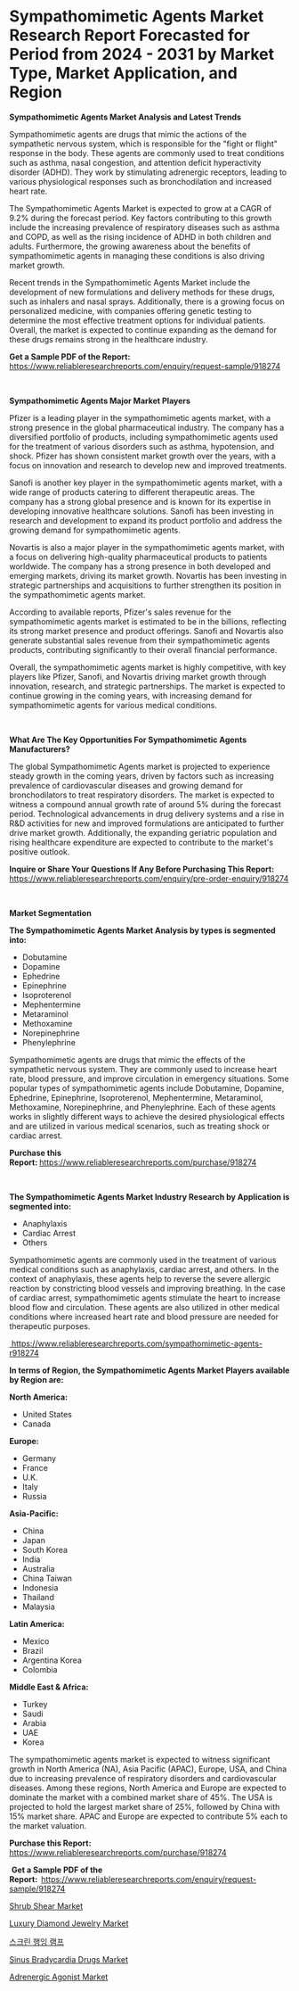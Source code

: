 <p><h1>Sympathomimetic Agents Market Research Report Forecasted for Period from 2024 -  2031 by Market Type, Market Application, and Region</h1></p><p><strong>Sympathomimetic Agents Market Analysis and Latest Trends</strong></p>
<p><p>Sympathomimetic agents are drugs that mimic the actions of the sympathetic nervous system, which is responsible for the "fight or flight" response in the body. These agents are commonly used to treat conditions such as asthma, nasal congestion, and attention deficit hyperactivity disorder (ADHD). They work by stimulating adrenergic receptors, leading to various physiological responses such as bronchodilation and increased heart rate.</p><p>The Sympathomimetic Agents Market is expected to grow at a CAGR of 9.2% during the forecast period. Key factors contributing to this growth include the increasing prevalence of respiratory diseases such as asthma and COPD, as well as the rising incidence of ADHD in both children and adults. Furthermore, the growing awareness about the benefits of sympathomimetic agents in managing these conditions is also driving market growth.</p><p>Recent trends in the Sympathomimetic Agents Market include the development of new formulations and delivery methods for these drugs, such as inhalers and nasal sprays. Additionally, there is a growing focus on personalized medicine, with companies offering genetic testing to determine the most effective treatment options for individual patients. Overall, the market is expected to continue expanding as the demand for these drugs remains strong in the healthcare industry.</p></p>
<p><strong>Get a Sample PDF of the Report:&nbsp;</strong> <a href="https://www.reliableresearchreports.com/enquiry/request-sample/918274">https://www.reliableresearchreports.com/enquiry/request-sample/918274</a></p>
<p>&nbsp;</p>
<p><strong>Sympathomimetic Agents Major Market Players</strong></p>
<p><p>Pfizer is a leading player in the sympathomimetic agents market, with a strong presence in the global pharmaceutical industry. The company has a diversified portfolio of products, including sympathomimetic agents used for the treatment of various disorders such as asthma, hypotension, and shock. Pfizer has shown consistent market growth over the years, with a focus on innovation and research to develop new and improved treatments.</p><p>Sanofi is another key player in the sympathomimetic agents market, with a wide range of products catering to different therapeutic areas. The company has a strong global presence and is known for its expertise in developing innovative healthcare solutions. Sanofi has been investing in research and development to expand its product portfolio and address the growing demand for sympathomimetic agents.</p><p>Novartis is also a major player in the sympathomimetic agents market, with a focus on delivering high-quality pharmaceutical products to patients worldwide. The company has a strong presence in both developed and emerging markets, driving its market growth. Novartis has been investing in strategic partnerships and acquisitions to further strengthen its position in the sympathomimetic agents market.</p><p>According to available reports, Pfizer's sales revenue for the sympathomimetic agents market is estimated to be in the billions, reflecting its strong market presence and product offerings. Sanofi and Novartis also generate substantial sales revenue from their sympathomimetic agents products, contributing significantly to their overall financial performance.</p><p>Overall, the sympathomimetic agents market is highly competitive, with key players like Pfizer, Sanofi, and Novartis driving market growth through innovation, research, and strategic partnerships. The market is expected to continue growing in the coming years, with increasing demand for sympathomimetic agents for various medical conditions.</p></p>
<p>&nbsp;</p>
<p><strong>What Are The Key Opportunities For Sympathomimetic Agents Manufacturers?</strong></p>
<p><p>The global Sympathomimetic Agents market is projected to experience steady growth in the coming years, driven by factors such as increasing prevalence of cardiovascular diseases and growing demand for bronchodilators to treat respiratory disorders. The market is expected to witness a compound annual growth rate of around 5% during the forecast period. Technological advancements in drug delivery systems and a rise in R&D activities for new and improved formulations are anticipated to further drive market growth. Additionally, the expanding geriatric population and rising healthcare expenditure are expected to contribute to the market's positive outlook.</p></p>
<p><strong>Inquire or Share Your Questions If Any Before Purchasing This Report:</strong> <a href="https://www.reliableresearchreports.com/enquiry/pre-order-enquiry/918274">https://www.reliableresearchreports.com/enquiry/pre-order-enquiry/918274</a></p>
<p>&nbsp;</p>
<p><strong>Market Segmentation</strong></p>
<p><strong>The Sympathomimetic Agents Market Analysis by types is segmented into:</strong></p>
<p><ul><li>Dobutamine</li><li>Dopamine</li><li>Ephedrine</li><li>Epinephrine</li><li>Isoproterenol</li><li>Mephentermine</li><li>Metaraminol</li><li>Methoxamine</li><li>Norepinephrine</li><li>Phenylephrine</li></ul></p>
<p><p>Sympathomimetic agents are drugs that mimic the effects of the sympathetic nervous system. They are commonly used to increase heart rate, blood pressure, and improve circulation in emergency situations. Some popular types of sympathomimetic agents include Dobutamine, Dopamine, Ephedrine, Epinephrine, Isoproterenol, Mephentermine, Metaraminol, Methoxamine, Norepinephrine, and Phenylephrine. Each of these agents works in slightly different ways to achieve the desired physiological effects and are utilized in various medical scenarios, such as treating shock or cardiac arrest.</p></p>
<p><strong>Purchase this Report:&nbsp;</strong><a href="https://www.reliableresearchreports.com/purchase/918274">https://www.reliableresearchreports.com/purchase/918274</a></p>
<p>&nbsp;</p>
<p><strong>The Sympathomimetic Agents Market Industry Research by Application is segmented into:</strong></p>
<p><ul><li>Anaphylaxis</li><li>Cardiac Arrest</li><li>Others</li></ul></p>
<p><p>Sympathomimetic agents are commonly used in the treatment of various medical conditions such as anaphylaxis, cardiac arrest, and others. In the context of anaphylaxis, these agents help to reverse the severe allergic reaction by constricting blood vessels and improving breathing. In the case of cardiac arrest, sympathomimetic agents stimulate the heart to increase blood flow and circulation. These agents are also utilized in other medical conditions where increased heart rate and blood pressure are needed for therapeutic purposes.</p></p>
<p><a href="https://www.reliableresearchreports.com/sympathomimetic-agents-r918274">&nbsp;https://www.reliableresearchreports.com/sympathomimetic-agents-r918274</a></p>
<p><strong>In terms of Region, the Sympathomimetic Agents Market Players available by Region are:</strong></p>
<p>
    <p> <strong> North America: </strong>
        <ul>
            <li>United States</li>
            <li>Canada</li>
        </ul>
        </p> 
    <p> <strong> Europe: </strong>
        <ul>
            <li>Germany</li>
            <li>France</li>
            <li>U.K.</li>
            <li>Italy</li>
            <li>Russia</li>
        </ul>
        </p> 
    <p> <strong> Asia-Pacific: </strong>
        <ul>
            <li>China</li>
            <li>Japan</li>
            <li>South Korea</li>
            <li>India</li>
            <li>Australia</li>
            <li>China Taiwan</li>
            <li>Indonesia</li>
            <li>Thailand</li>
            <li>Malaysia</li>
        </ul>
        </p> 
    <p> <strong> Latin America: </strong>
        <ul>
            <li>Mexico</li>
            <li>Brazil</li>
            <li>Argentina Korea</li>
            <li>Colombia</li>
        </ul>
        </p> 
    <p> <strong> Middle East & Africa: </strong>
        <ul>
            <li>Turkey</li>
            <li>Saudi</li>
            <li>Arabia</li>
            <li>UAE</li>
            <li>Korea</li>
        </ul>
    </p>
    </p>
<p><p>The sympathomimetic agents market is expected to witness significant growth in North America (NA), Asia Pacific (APAC), Europe, USA, and China due to increasing prevalence of respiratory disorders and cardiovascular diseases. Among these regions, North America and Europe are expected to dominate the market with a combined market share of 45%. The USA is projected to hold the largest market share of 25%, followed by China with 15% market share. APAC and Europe are expected to contribute 5% each to the market valuation.</p></p>
<p><strong>Purchase this Report: </strong><a href="https://www.reliableresearchreports.com/purchase/918274">https://www.reliableresearchreports.com/purchase/918274</a></p>
<p>&nbsp;<strong>Get a Sample PDF of the Report:&nbsp;&nbsp;</strong><a href="https://www.reliableresearchreports.com/enquiry/request-sample/918274">https://www.reliableresearchreports.com/enquiry/request-sample/918274</a></p>
<p><strong></strong></p>
<p><p><a href="https://www.linkedin.com/pulse/shrub-shear-market-share-evolution-growth-trends-2024-2031-di1zc">Shrub Shear Market</a></p><p><a href="https://www.linkedin.com/pulse/luxury-diamond-jewelrynbspmarket-focuses-market-share-size-7orbe?trackingId=oGzXYtMqrqbkx%2FA8WAUA2w%3D%3D">Luxury Diamond Jewelry Market</a></p><p><a href="https://github.com/TobyKub4685/Market-Research-Report-List-1/blob/main/866284350604.md">스크린 행잉 램프</a></p><p><a href="https://github.com/okotobwrhuteie/Market-Research-Report-List-2/blob/main/sinus-bradycardia-drugs-market.md">Sinus Bradycardia Drugs Market</a></p><p><a href="https://github.com/LeilaniWyman2021/Market-Research-Report-List-1/blob/main/adrenergic-agonist-market.md">Adrenergic Agonist Market</a></p></p>